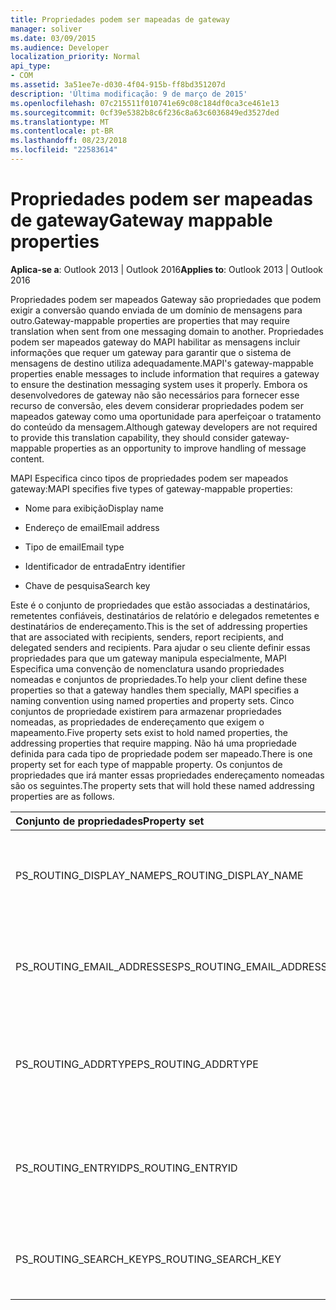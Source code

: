 ```yaml
---
title: Propriedades podem ser mapeadas de gateway
manager: soliver
ms.date: 03/09/2015
ms.audience: Developer
localization_priority: Normal
api_type:
- COM
ms.assetid: 3a51ee7e-d030-4f04-915b-ff8bd351207d
description: 'Última modificação: 9 de março de 2015'
ms.openlocfilehash: 07c215511f010741e69c08c184df0ca3ce461e13
ms.sourcegitcommit: 0cf39e5382b8c6f236c8a63c6036849ed3527ded
ms.translationtype: MT
ms.contentlocale: pt-BR
ms.lasthandoff: 08/23/2018
ms.locfileid: "22583614"
---
```

# <a name="gateway-mappable-properties"></a><span data-ttu-id="0be02-103">Propriedades podem ser mapeadas de gateway</span><span class="sxs-lookup"><span data-stu-id="0be02-103">Gateway mappable properties</span></span>

<span data-ttu-id="0be02-104">**Aplica-se a**: Outlook 2013 | Outlook 2016</span><span class="sxs-lookup"><span data-stu-id="0be02-104">**Applies to**: Outlook 2013 | Outlook 2016</span></span> 
  
<span data-ttu-id="0be02-105">Propriedades podem ser mapeados Gateway são propriedades que podem exigir a conversão quando enviada de um domínio de mensagens para outro.</span><span class="sxs-lookup"><span data-stu-id="0be02-105">Gateway-mappable properties are properties that may require translation when sent from one messaging domain to another.</span></span> <span data-ttu-id="0be02-106">Propriedades podem ser mapeados gateway do MAPI habilitar as mensagens incluir informações que requer um gateway para garantir que o sistema de mensagens de destino utiliza adequadamente.</span><span class="sxs-lookup"><span data-stu-id="0be02-106">MAPI's gateway-mappable properties enable messages to include information that requires a gateway to ensure the destination messaging system uses it properly.</span></span> <span data-ttu-id="0be02-107">Embora os desenvolvedores de gateway não são necessários para fornecer esse recurso de conversão, eles devem considerar propriedades podem ser mapeados gateway como uma oportunidade para aperfeiçoar o tratamento do conteúdo da mensagem.</span><span class="sxs-lookup"><span data-stu-id="0be02-107">Although gateway developers are not required to provide this translation capability, they should consider gateway-mappable properties as an opportunity to improve handling of message content.</span></span>
  
<span data-ttu-id="0be02-108">MAPI Especifica cinco tipos de propriedades podem ser mapeados gateway:</span><span class="sxs-lookup"><span data-stu-id="0be02-108">MAPI specifies five types of gateway-mappable properties:</span></span>
  
- <span data-ttu-id="0be02-109">Nome para exibição</span><span class="sxs-lookup"><span data-stu-id="0be02-109">Display name</span></span>
    
- <span data-ttu-id="0be02-110">Endereço de email</span><span class="sxs-lookup"><span data-stu-id="0be02-110">Email address</span></span>
    
- <span data-ttu-id="0be02-111">Tipo de email</span><span class="sxs-lookup"><span data-stu-id="0be02-111">Email type</span></span>
    
- <span data-ttu-id="0be02-112">Identificador de entrada</span><span class="sxs-lookup"><span data-stu-id="0be02-112">Entry identifier</span></span>
    
- <span data-ttu-id="0be02-113">Chave de pesquisa</span><span class="sxs-lookup"><span data-stu-id="0be02-113">Search key</span></span>
    
<span data-ttu-id="0be02-114">Este é o conjunto de propriedades que estão associadas a destinatários, remetentes confiáveis, destinatários de relatório e delegados remetentes e destinatários de endereçamento.</span><span class="sxs-lookup"><span data-stu-id="0be02-114">This is the set of addressing properties that are associated with recipients, senders, report recipients, and delegated senders and recipients.</span></span> <span data-ttu-id="0be02-115">Para ajudar o seu cliente definir essas propriedades para que um gateway manipula especialmente, MAPI Especifica uma convenção de nomenclatura usando propriedades nomeadas e conjuntos de propriedades.</span><span class="sxs-lookup"><span data-stu-id="0be02-115">To help your client define these properties so that a gateway handles them specially, MAPI specifies a naming convention using named properties and property sets.</span></span> <span data-ttu-id="0be02-116">Cinco conjuntos de propriedade existirem para armazenar propriedades nomeadas, as propriedades de endereçamento que exigem o mapeamento.</span><span class="sxs-lookup"><span data-stu-id="0be02-116">Five property sets exist to hold named properties, the addressing properties that require mapping.</span></span> <span data-ttu-id="0be02-117">Não há uma propriedade definida para cada tipo de propriedade podem ser mapeado.</span><span class="sxs-lookup"><span data-stu-id="0be02-117">There is one property set for each type of mappable property.</span></span> <span data-ttu-id="0be02-118">Os conjuntos de propriedades que irá manter essas propriedades endereçamento nomeadas são os seguintes.</span><span class="sxs-lookup"><span data-stu-id="0be02-118">The property sets that will hold these named addressing properties are as follows.</span></span>
  
|<span data-ttu-id="0be02-119">**Conjunto de propriedades**</span><span class="sxs-lookup"><span data-stu-id="0be02-119">**Property set**</span></span>|<span data-ttu-id="0be02-120">**Descrição**</span><span class="sxs-lookup"><span data-stu-id="0be02-120">**Description**</span></span>|
|:-----|:-----|
|<span data-ttu-id="0be02-121">PS_ROUTING_DISPLAY_NAME</span><span class="sxs-lookup"><span data-stu-id="0be02-121">PS_ROUTING_DISPLAY_NAME</span></span>  <br/> |<span data-ttu-id="0be02-122">Contém propriedades de cadeia de caracteres usadas como nomes de exibição.</span><span class="sxs-lookup"><span data-stu-id="0be02-122">Contains string properties used as display names.</span></span>  <br/> |
|<span data-ttu-id="0be02-123">PS_ROUTING_EMAIL_ADDRESSES</span><span class="sxs-lookup"><span data-stu-id="0be02-123">PS_ROUTING_EMAIL_ADDRESSES</span></span>  <br/> |<span data-ttu-id="0be02-124">Contém propriedades de cadeia de caracteres usadas como endereços de email.</span><span class="sxs-lookup"><span data-stu-id="0be02-124">Contains string properties used as email addresses.</span></span>  <br/> |
|<span data-ttu-id="0be02-125">PS_ROUTING_ADDRTYPE</span><span class="sxs-lookup"><span data-stu-id="0be02-125">PS_ROUTING_ADDRTYPE</span></span>  <br/> |<span data-ttu-id="0be02-126">Contém propriedades de cadeia de caracteres usadas como tipos de endereço de email.</span><span class="sxs-lookup"><span data-stu-id="0be02-126">Contains string properties used as email address types.</span></span>  <br/> |
|<span data-ttu-id="0be02-127">PS_ROUTING_ENTRYID</span><span class="sxs-lookup"><span data-stu-id="0be02-127">PS_ROUTING_ENTRYID</span></span>  <br/> |<span data-ttu-id="0be02-128">Contém propriedades binárias usadas como identificadores de entrada de longo prazo.</span><span class="sxs-lookup"><span data-stu-id="0be02-128">Contains binary properties used as long-term entry identifiers.</span></span>  <br/> |
|<span data-ttu-id="0be02-129">PS_ROUTING_SEARCH_KEY</span><span class="sxs-lookup"><span data-stu-id="0be02-129">PS_ROUTING_SEARCH_KEY</span></span>  <br/> |<span data-ttu-id="0be02-130">Contém propriedades binárias usadas como chaves de pesquisa.</span><span class="sxs-lookup"><span data-stu-id="0be02-130">Contains binary properties used as search keys.</span></span>  <br/> |
   


